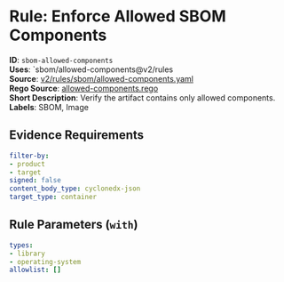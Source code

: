 # Rule: Enforce Allowed SBOM Components

**ID**: `sbom-allowed-components`  
**Uses**: `sbom/allowed-components@v2/rules  
**Source**: [v2/rules/sbom/allowed-components.yaml](https://github.com/scribe-public/sample-policies/v2/rules/sbom/allowed-components.yaml)  
**Rego Source**: [allowed-components.rego](https://github.com/scribe-public/sample-policies/v2/rules/sbom/allowed-components.rego)  
**Short Description**: Verify the artifact contains only allowed components.  
**Labels**: SBOM, Image

## Evidence Requirements

```yaml
filter-by:
- product
- target
signed: false
content_body_type: cyclonedx-json
target_type: container
```
## Rule Parameters (`with`)

```yaml
types:
- library
- operating-system
allowlist: []
```
